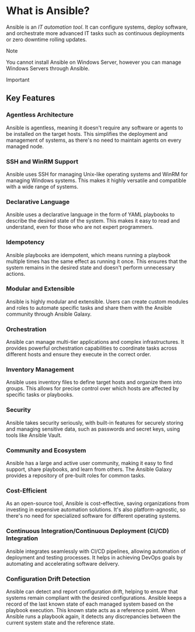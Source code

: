 # What is Ansible?
Ansible is an *IT automation tool*. It can configure systems, deploy software, and orchestrate more advanced IT tasks such as continuous deployments or zero downtime rolling updates.

> [!NOTE]
> You cannot install Ansible on Windows Server, however you can manage Windows Servers through Ansible.

> [!IMPORTANT]
> ## Key Features
### Agentless Architecture
Ansible is agentless, meaning it doesn't require any software or agents to be installed on the target hosts. This simplifies the deployment and management of systems, as there's no need to maintain agents on every managed node.

### SSH and WinRM Support
Ansible uses SSH for managing Unix-like operating systems and WinRM for managing Windows systems. This makes it highly versatile and compatible with a wide range of systems.

### Declarative Language
Ansible uses a declarative language in the form of YAML playbooks to describe the desired state of the system. This makes it easy to read and understand, even for those who are not expert programmers.

### Idempotency
Ansible playbooks are idempotent, which means running a playbook multiple times has the same effect as running it once. This ensures that the system remains in the desired state and doesn't perform unnecessary actions.

### Modular and Extensible
Ansible is highly modular and extensible. Users can create custom modules and roles to automate specific tasks and share them with the Ansible community through Ansible Galaxy.

### Orchestration
Ansible can manage multi-tier applications and complex infrastructures. It provides powerful orchestration capabilities to coordinate tasks across different hosts and ensure they execute in the correct order.

### Inventory Management
Ansible uses inventory files to define target hosts and organize them into groups. This allows for precise control over which hosts are affected by specific tasks or playbooks.

### Security
Ansible takes security seriously, with built-in features for securely storing and managing sensitive data, such as passwords and secret keys, using tools like Ansible Vault.

### Community and Ecosystem
Ansible has a large and active user community, making it easy to find support, share playbooks, and learn from others. The Ansible Galaxy provides a repository of pre-built roles for common tasks.

### Cost-Efficient
As an open-source tool, Ansible is cost-effective, saving organizations from investing in expensive automation solutions. It's also platform-agnostic, so there's no need for specialized software for different operating systems.

### Continuous Integration/Continuous Deployment (CI/CD) Integration
Ansible integrates seamlessly with CI/CD pipelines, allowing automation of deployment and testing processes. It helps in achieving DevOps goals by automating and accelerating software delivery.

### Configuration Drift Detection
Ansible can detect and report configuration drift, helping to ensure that systems remain compliant with the desired configurations. Ansible keeps a record of the last known state of each managed system based on the playbook execution. This known state acts as a reference point. When Ansible runs a playbook again, it detects any discrepancies between the current system state and the reference state.
